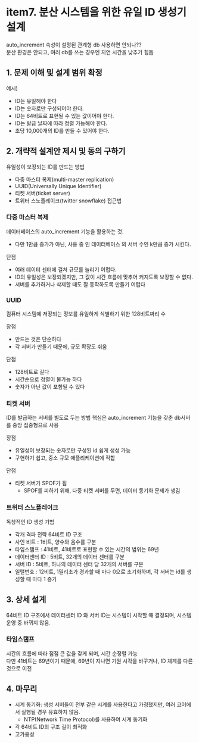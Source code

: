 # item7. 분산 시스템을 위한 유일 ID 생성기 설계

auto_increment 속성이 설정된 관계형 db 사용하면 안되나??  
분산 환경은 안되고, 여러 db를 쓰는 경우엔 지연 시간을 낮추기 힘듬

## 1. 문제 이해 및 설계 범위 확정
예시)
- ID는 유일해야 한다
- ID는 숫자로만 구성되어야 한다.
- ID는 64비트로 표현될 수 있는 값이어야 한다.
- ID는 발급 날짜에 따라 정렬 가능해야 한다.
- 초당 10,000개의 ID를 만들 수 있어야 한다.

## 2. 개략적 설계안 제시 및 동의 구하기
유일성이 보장되는 ID를 만드는 방법
- 다중 마스터 복제(multi-master replication)
- UUID(Universally Unique Identifier)
- 티켓 서버(ticket server)
- 트위터 스노플레이크(twitter snowflake) 접근법

### 다중 마스터 복제
데이터베이스의 auto_increment 기능을 활용하는 것.
- 다만 1만큼 증가가 아닌, 사용 중 인 데이터베이스 의 서버 수인 k만큼 증가 시킨다.

단점
- 여러 데이터 센터에 걸쳐 규모를 늘리기 어렵다.
- ID의 유일성은 보장되겠지만, 그 값이 시간 흐름에 맞추어 커지도록 보장할 수 없다.
- 서버를 추가하거나 삭제할 때도 잘 동작하도록 만들기 어렵다

### UUID
컴퓨터 시스템에 저장되는 정보를 유일하게 식별하기 위한 128비트짜리 수

장점
- 만드는 것은 단순하다
- 각 서버가 만들기 때문에, 규모 확장도 쉬움

단점
- 128비트로 길다
- 시간순으로 정렬이 불가능 하다
- 숫자가 아닌 값이 포함될 수 있다

### 티켓 서버
ID를 발급하는 서버를 별도로 두는 방법
핵심은 auto_increment 기능을 갖춘 db서버를 중앙 집중형으로 사용

장점
- 유일성이 보장되는 숫자로만 구성된 id 쉽게 생성 가능
- 구현하기 쉽고, 중소 규모 애플리케이션에 적합

단점
- 티켓 서버가 SPOF가 됨
  - SPOF를 피하기 위해, 다중 티켓 서버를 두면, 데이터 동기화 문제가 생김

### 트위터 스노플레이크
독창적인 ID 생성 기법
- 각개 격파 전략
64비트 ID 구조
- 사인 비트 : 1비트, 양수와 음수를 구분
- 타임스탬프 : 41비트, 41비트로 표현할 수 있는 시간의 범위는 69년
- 데이터센터 ID : 5비트, 32개의 데이터 센터를 구분
- 서버 ID : 5비트, 하나의 데이터 센터 당 32개의 서버를 구분
- 일렬번호 : 12비트, 1밀리초가 경과할 때 마다 0으로 초기화하며, 각 서버는 id를 생성할 때 마다 1 증가


## 3. 상세 설계
64비트 ID 구조에서
데이터센터 ID 와 서버 ID는 시스템이 시작할 때 결정되며, 시스템 운영 중 바뀌지 않음.

### 타임스탬프
시간의 흐름에 따라 점점 큰 값을 갖게 되며, 시간 순정렬 가능  
다만 41비트는 69년이기 때문에, 69년이 지나면 기원 시각을 바꾸거나, ID 체계를 다른 것으로 이전

## 4. 마무리
- 시계 동기화: 생성 서버들이 전부 같은 시계를 사용한다고 가정했지만, 여러 코어에서 실행될 경우 유효하지 않음.
  - NTP(Network Time Protocol)를 사용하여 시계 동기화
- 각 64비트 ID의 구조 길이 최적화
- 고가용성